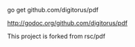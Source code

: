 go get github.com/digitorus/pdf

http://godoc.org/github.com/digitorus/pdf

This project is forked from rsc/pdf
